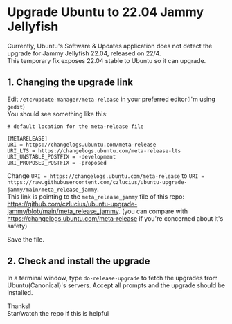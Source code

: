 # Upgrade Ubuntu to 22.04 Jammy Jellyfish

Currently, Ubuntu's Software & Updates application does not detect the upgrade for Jammy Jellyfish 22.04, released on 22/4.  
This temporary fix exposes 22.04 stable to Ubuntu so it can upgrade.

## 1. Changing the upgrade link
   
Edit `/etc/update-manager/meta-release` in your preferred editor(I'm using `gedit`)  
You should see something like this:
```
# default location for the meta-release file

[METARELEASE]
URI = https://changelogs.ubuntu.com/meta-release
URI_LTS = https://changelogs.ubuntu.com/meta-release-lts
URI_UNSTABLE_POSTFIX = -development
URI_PROPOSED_POSTFIX = -proposed

```

Change
`URI = https://changelogs.ubuntu.com/meta-release` to `URI = https://raw.githubusercontent.com/czlucius/ubuntu-upgrade-jammy/main/meta_release_jammy`.  
This link is pointing to the `meta_release_jammy` file of this repo: https://github.com/czlucius/ubuntu-upgrade-jammy/blob/main/meta_release_jammy.
(you can compare with https://changelogs.ubuntu.com/meta-release if you're concerned about it's safety)

Save the file.

## 2. Check and install the upgrade

In a terminal window, type `do-release-upgrade` to fetch the upgrades from Ubuntu(Canonical)'s servers. Accept all prompts and the upgrade should be installed.


Thanks!  
Star/watch the repo if this is helpful
